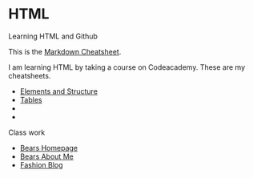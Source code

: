 # HTML
Learning HTML and Github

This is the [Markdown Cheatsheet](https://github.com/adam-p/markdown-here/wiki/Markdown-Cheatsheet).

I am learning HTML by taking a course on Codeacademy. 
These are my cheatsheets.
* [Elements and Structure](https://www.codecademy.com/learn/learn-html/modules/learn-html-elements/cheatsheet)
* [Tables](https://www.codecademy.com/learn/learn-html/modules/learn-html-tables/cheatsheet)
* []()
* []()

Class work
* [Bears Homepage](https://github.com/briansegs/HTML/blob/master/Bears_Home_01.html)
* [Bears About Me](https://github.com/briansegs/HTML/blob/master/Bears_About%20Me_01.html)
* [Fashion Blog](https://github.com/briansegs/HTML/blob/master/Project_Fashion%20Blog.html)
